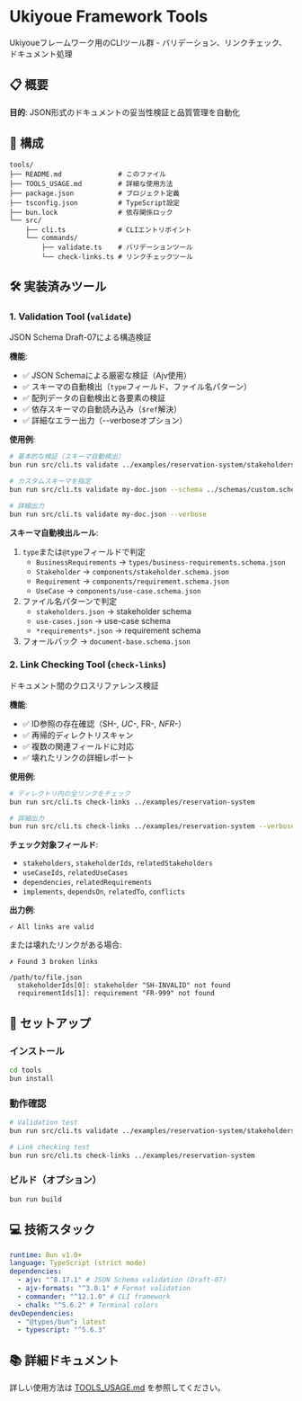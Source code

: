 # Ukiyoue Framework Tools

Ukiyoueフレームワーク用のCLIツール群 - バリデーション、リンクチェック、ドキュメント処理

## 📋 概要

**目的**: JSON形式のドキュメントの妥当性検証と品質管理を自動化

## 📁 構成

```
tools/
├── README.md              # このファイル
├── TOOLS_USAGE.md         # 詳細な使用方法
├── package.json           # プロジェクト定義
├── tsconfig.json          # TypeScript設定
├── bun.lock               # 依存関係ロック
└── src/
    ├── cli.ts             # CLIエントリポイント
    └── commands/
        ├── validate.ts    # バリデーションツール
        └── check-links.ts # リンクチェックツール
```

## 🛠️ 実装済みツール

### 1. Validation Tool (`validate`)

JSON Schema Draft-07による構造検証

**機能**:

- ✅ JSON Schemaによる厳密な検証（Ajv使用）
- ✅ スキーマの自動検出（`type`フィールド、ファイル名パターン）
- ✅ 配列データの自動検出と各要素の検証
- ✅ 依存スキーマの自動読み込み（`$ref`解決）
- ✅ 詳細なエラー出力（--verboseオプション）

**使用例**:

```bash
# 基本的な検証（スキーマ自動検出）
bun run src/cli.ts validate ../examples/reservation-system/stakeholders.json

# カスタムスキーマを指定
bun run src/cli.ts validate my-doc.json --schema ../schemas/custom.schema.json

# 詳細出力
bun run src/cli.ts validate my-doc.json --verbose
```

**スキーマ自動検出ルール**:

1. `type`または`@type`フィールドで判定
   - `BusinessRequirements` → `types/business-requirements.schema.json`
   - `Stakeholder` → `components/stakeholder.schema.json`
   - `Requirement` → `components/requirement.schema.json`
   - `UseCase` → `components/use-case.schema.json`
2. ファイル名パターンで判定
   - `stakeholders.json` → stakeholder schema
   - `use-cases.json` → use-case schema
   - `*requirements*.json` → requirement schema
3. フォールバック → `document-base.schema.json`

### 2. Link Checking Tool (`check-links`)

ドキュメント間のクロスリファレンス検証

**機能**:

- ✅ ID参照の存在確認（SH-_, UC-_, FR-_, NFR-_）
- ✅ 再帰的ディレクトリスキャン
- ✅ 複数の関連フィールドに対応
- ✅ 壊れたリンクの詳細レポート

**使用例**:

```bash
# ディレクトリ内の全リンクをチェック
bun run src/cli.ts check-links ../examples/reservation-system

# 詳細出力
bun run src/cli.ts check-links ../examples/reservation-system --verbose
```

**チェック対象フィールド**:

- `stakeholders`, `stakeholderIds`, `relatedStakeholders`
- `useCaseIds`, `relatedUseCases`
- `dependencies`, `relatedRequirements`
- `implements`, `dependsOn`, `relatedTo`, `conflicts`

**出力例**:

```
✓ All links are valid
```

または壊れたリンクがある場合:

```
✗ Found 3 broken links

/path/to/file.json
  stakeholderIds[0]: stakeholder "SH-INVALID" not found
  requirementIds[1]: requirement "FR-999" not found
```

## 🚀 セットアップ

### インストール

```bash
cd tools
bun install
```

### 動作確認

```bash
# Validation test
bun run src/cli.ts validate ../examples/reservation-system/stakeholders.json

# Link checking test
bun run src/cli.ts check-links ../examples/reservation-system
```

### ビルド（オプション）

```bash
bun run build
```

## 💻 技術スタック

```yaml
runtime: Bun v1.0+
language: TypeScript (strict mode)
dependencies:
  - ajv: "^8.17.1" # JSON Schema validation (Draft-07)
  - ajv-formats: "^3.0.1" # Format validation
  - commander: "^12.1.0" # CLI framework
  - chalk: "^5.6.2" # Terminal colors
devDependencies:
  - "@types/bun": latest
  - typescript: "^5.6.3"
```

## 📚 詳細ドキュメント

詳しい使用方法は [TOOLS_USAGE.md](./TOOLS_USAGE.md) を参照してください。
